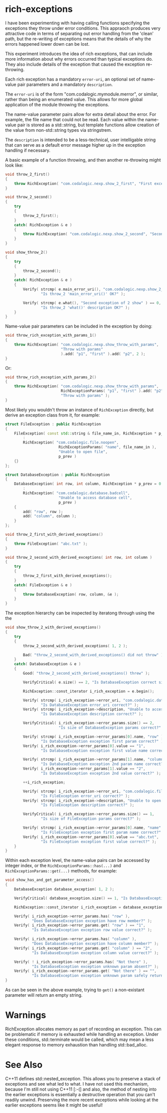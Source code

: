 rich-exceptions
===============

I have been experimenting with having calling functions specifying the
exceptions they throw under error conditions.  This appraoch produces
very attractive code in terms of separating out error handling from
the 'clean' path, but the re-writing of exceptions means that the
details of why the errors happened lower down can be lost.

This experiment introduces the idea of rich exceptions, that can include
more information about why errors occurred than typical exceptions do.
They also include details of the exception that caused the exception
re-throwing.

Each rich exception has a mandatory `error-uri`, an optional set of name-value
pair parameters and a mandatory `description`.

The `error-uri` is of the form "com.codalogic.mymodule.merror", or similar,
rather than being an enumerated value.  This allows for more global
application of the module throwing the exceptions.

The name-value parameter pairs allow for extra detail about the error.
For example, the file name that could not be read.  Each value within the
name-value pair is stored as a std::string, but template functions allow
creation of the value from non-std::string types via stringstrem.

The `description` is intended to be a less-technical, user intelligable string
that can serve as a default error message higher up in the exception handling
if necessary.

A basic example of a function throwing, and then another re-throwing might look like:

```cpp
void throw_2_first()
{
    throw RichException( "com.codalogic.nexp.show_2_first", "First exception of 2 show" );
}

void throw_2_second()
{
    try
    {
        throw_2_first();
    }
    catch( RichException & e )
    {
        throw RichException( "com.codalogic.nexp.show_2_second", "Second exception of 2 show", &e );
    }
}

void show_throw_2()
{
    try
    {
        throw_2_second();
    }
    catch( RichException & e )
    {
        Verify( strcmp( e.main_error_uri(), "com.codalogic.nexp.show_2_second" ) == 0,
                "Is throw_2 'main_error_uri()' OK?" );

        Verify( strcmp( e.what(), "Second exception of 2 show" ) == 0,
                "Is throw_2 'what()' description OK?" );
    }
}
```

Name-value pair parameters can be included in the exception by doing:

```cpp
void throw_rich_exception_with_params_1()
{
    throw RichException( "com.codalogic.nexp.show_throw_with_params",
                         "Throw with params"
                         ).add( "p1", "first" ).add( "p2", 2 );
}
```
Or:

```cpp
void throw_rich_exception_with_params_2()
{
    throw RichException( "com.codalogic.nexp.show_throw_with_params",
                         RichExceptionParams( "p1", "first" ).add( "p2", 2 ),
                         "Throw with params" );
}
```

Most likely you wouldn't throw an instance of `RichException` directly, but derive an
exception class from it, for example:

```cpp
struct FileException : public RichException
{
    FileException( const std::string & file_name_in, RichException * p_prev = 0 )
        :
        RichException( "com.codalogic.file.noopen",
                        RichExceptionParams( "name", file_name_in ),
                        "Unable to open file",
                        p_prev )
    {}
};

struct DatabaseException : public RichException
{
    DatabaseException( int row, int column, RichException * p_prev = 0 )
        :
        RichException( "com.codalogic.database.badcell",
                        "Unable to access database cell",
                        p_prev )
    {
        add( "row", row );
        add( "column", column );
    }
};

void throw_2_first_with_derived_exceptions()
{
    throw FileException( "abc.txt" );
}

void throw_2_second_with_derived_exceptions( int row, int column )
{
    try
    {
        throw_2_first_with_derived_exceptions();
    }
    catch( FileException & e )
    {
        throw DatabaseException( row, column, &e );
    }
}
```

The exception hierarchy can be inspected by iteratong through using the
the 

```cpp
void show_throw_2_with_derived_exceptions()
{
    try
    {
        throw_2_second_with_derived_exceptions( 1, 2 );

        Bad( "throw_2_second_with_derived_exceptions() did not throw" );
    }
    catch( DatabaseException & e )
    {
        Good( "throw_2_second_with_derived_exceptions() threw" );

        VerifyCritical( e.size() == 2, "Is DatabaseException correct size()?" );

        RichException::const_iterator i_rich_exception = e.begin();

        Verify( strcmp( i_rich_exception->error_uri, "com.codalogic.database.badcell" ) == 0,
                "Is DatabaseException error_uri correct?" );
        Verify( strcmp( i_rich_exception->description, "Unable to access database cell" ) == 0,
                "Is DatabaseException description correct?" );

        VerifyCritical( i_rich_exception->error_params.size() == 2,
                        "Is size of DatabaseException params correct?" );

        Verify( strcmp( i_rich_exception->error_params[0].name, "row" ) == 0,
                "Is DatabaseException exception first param correct?" );
        Verify( i_rich_exception->error_params[0].value == "1",
                "Is DatabaseException exception first value name correct?" );

        Verify( strcmp( i_rich_exception->error_params[1].name, "column" ) == 0,
                "Is DatabaseException exception 2nd param name correct?" );
        Verify( i_rich_exception->error_params[1].value == "2",
                "Is DatabaseException exception 2nd value correct?" );

        ++i_rich_exception;

        Verify( strcmp( i_rich_exception->error_uri, "com.codalogic.file.noopen" ) == 0,
                "Is FileException error_uri correct?" );
        Verify( strcmp( i_rich_exception->description, "Unable to open file" ) == 0,
                "Is FileException description correct?" );

        VerifyCritical( i_rich_exception->error_params.size() == 1,
                "Is size of FileException params correct?" );

        Verify( strcmp( i_rich_exception->error_params[0].name, "name" ) == 0,
                "Is FileException exception first param name correct?" );
        Verify( i_rich_exception->error_params[0].value == "abc.txt",
                "Is FileException exception first value correct?" );
    }
}
```

Within each exception level, the name-value pairs can be accessed by integer
index, or the `RichExceptionParams::has(...)` and `RichExceptionParams::get(...)`
methods, for example:

```cpp
void show_has_and_get_parameter_access()
{
    DatabaseException database_exception( 1, 2 );

    VerifyCritical( database_exception.size() == 1, "Is DatabaseException correct size()?" );

    RichException::const_iterator i_rich_exception = database_exception.begin();

    Verify( i_rich_exception->error_params.has( "row" ),
            "Does DatabaseException exception have row member?" );
    Verify( i_rich_exception->error_params.get( "row" ) == "1",
            "Is DatabaseException exception row value correct?" );

    Verify( i_rich_exception->error_params.has( "column" ),
            "Does DatabaseException exception have column member?" );
    Verify( i_rich_exception->error_params.get( "column" ) == "2",
            "Is DatabaseException exception column value correct?" );

    Verify( ! i_rich_exception->error_params.has( "Not there" ),
            "Is DatabaseException exception unknown param absent?" );
    Verify( i_rich_exception->error_params.get( "Not there" ) == "",
            "Is DatabaseException exception unknown param safely returned?" );
}
```

As can be seen in the above example, trying to `get()` a non-existant
parameter will return an empty string.

Warnings
========
RichException allocates memory as part of recording an exception.  This
can be problematic if memory is exhausted while handling an exception.
Under these conditions, std::terminate would be called, which may mean
a less elegant response to memory exhaustion than handling std::bad_alloc.

See Also
========
C++11 defines std::nested_exception.  This allows you to preserve a stack
of exceptions and see what led to what.  I have not used this mechanism,
because I'm still not using C++11 [:-(] and also, the method of nesting
into the earlier exceptions is essentially a destructive operation that
you can't readily unwind.  Preserving the more recent exceptions while
looking at the earlier exceptions seems like it might be useful!
